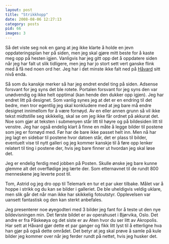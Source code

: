 ```yaml
---
layout: post
title: "Strikkhopp"
date: 2008-08-06 12:27:13
category: posts
pid: 66
images: 3
---
```

Så det viste seg nok en gang at jeg ikke klarte å holde en jevn oppdateringsplan her på siden, men jeg skal gjøre mitt beste for å kaste meg opp på hesten igjen. Vanligvis har jeg gitt opp det å oppdatere siden når jeg har falt ut slik tidligere, men jeg har jo stort sett vert ganske flink med å få ned noen ord her. Jeg har i det minste ikke falt ned på [Håvard][1] sitt nivå enda.

Så som du kanskje merker så har jeg endret endel ting på siden. Adsense forsvant for jeg syns det ble rotete. Portalen forsvant for jeg syns den var unødvendig og ikke helt opptimal (kan hende den dukker opp igjen). Jeg har endret litt på designet. Som vanlig synes jeg at det er en endring til det bedre, men tror egentlig jeg skal konkludere med at jeg bare må endre designet innimellom for å være fornøyd. Av en eller annen grunn så vil ikke tekst midtstille seg skikkelig, skal se om jeg ikke får ordnet på akkurat det. Noe som gjør at teksten i submenyen står litt til høyre og på bildesiden litt til venstre. Jeg har også endelig klart å finne en måte å legge bilder til postene som jeg er fornøyd med. Før har de bare ikke passet helt inn. Men nå har jeg lagt en sidebar til postene hvor datoen står, det er plass til bilder, eventuelt vise til nytt galleri og jeg kommer kanskje til å føre opp lenker relatert til ting i postene der, hvis jeg bare finner ut hvordan jeg skal løse det. 

Jeg er endelig ferdig med jobben på Posten. Skulle ønske jeg bare kunne glemme alt det overflødige jeg lærte der. Som etternavnet til de rundt 800 menneskene jeg leverte post til. 

Tom, Astrid og jeg dro opp til Telemark en tur et par uker tilbake. Målet var å hoppe i strikk og du kan se bilder i galleriet. De ble uheldigvis veldig uklare, men slik går det når man ikke har skikkelig fotoutstyr. Opplevelsen var uansett fantastisk og den kan sterkt anbefales. 

Jeg presenterer noe øyegodteri med 3 bilder jeg fant for å teste ut den nye bildevisningen min. Det første bildet er av operahuset i Bjørvika, Oslo. Det andre er fra Påskeøya og det siste er av Aten hvor du ser litt av Akropolis. Har sett at Håvard gjør dette et par ganger og fikk litt lyst til å etterligne hva han gjør på også dette området. Det betyr at jeg skal prøve å samle på kule bilder jeg kommer over når jeg ferder rundt på nettet, hvis jeg husker det.

 [1]: http://havard.awegasm.net